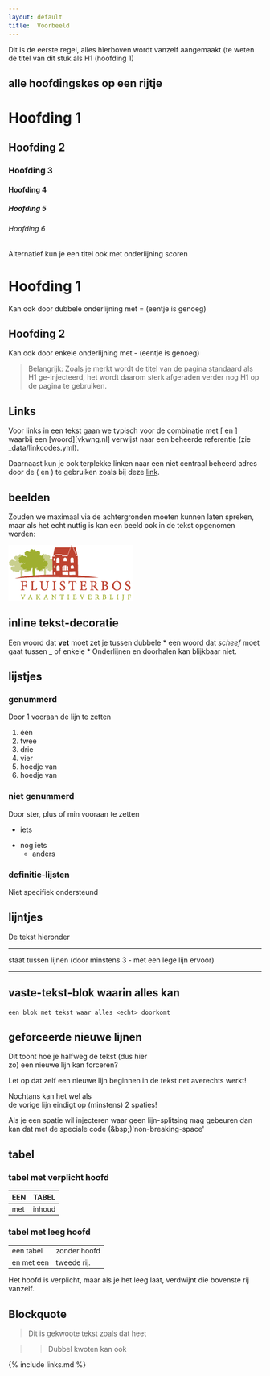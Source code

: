 ```yaml
---
layout: default
title:  Voorbeeld
---
```


Dit is de eerste regel, alles hierboven wordt vanzelf aangemaakt (te weten de titel van dit stuk als H1 (hoofding 1) 


## alle hoofdingskes op een rijtje
# Hoofding 1
## Hoofding 2
### Hoofding 3
#### Hoofding 4
##### Hoofding 5
###### Hoofding 6

Alternatief kun je een titel ook met onderlijning scoren

Hoofding 1 
=
Kan ook door dubbele onderlijning met = (eentje is genoeg)

Hoofding 2 
-
Kan ook door enkele onderlijning met - (eentje is genoeg)


> Belangrijk: 
> Zoals je merkt wordt de titel van de pagina standaard als H1 ge-injecteerd, het wordt daarom sterk afgeraden verder nog H1 op de pagina te gebruiken.



Links
-----

Voor links in een tekst gaan we typisch voor de combinatie met [ en ] waarbij een [woord][vkwng.nl] verwijst naar een beheerde referentie (zie _data/linkcodes.yml).

Daarnaast kun je ook terplekke linken naar een niet centraal beheerd adres door de ( en ) te gebruiken zoals bij deze [link](http://google.com/). 



beelden
-------

Zouden we maximaal via de achtergronden moeten kunnen laten spreken, maar als het echt nuttig is kan een beeld ook in de tekst opgenomen worden:

![logo](/img/logo-fluisterbos-vakantiewoning.png)



inline tekst-decoratie
----------------------

Een woord dat **vet** moet zet je tussen dubbele * 
een woord dat *scheef* moet gaat tussen _ of enkele *
Onderlijnen en doorhalen kan blijkbaar niet.

lijstjes
--------
### genummerd 

Door 1 vooraan de lijn te zetten

1. één 
1. twee
1. drie
1. vier
  1. hoedje van
  1. hoedje van

### niet genummerd 

Door ster, plus of min vooraan te zetten

* iets
- nog iets
  + anders

### definitie-lijsten

Niet specifiek ondersteund



lijntjes
--------

De tekst hieronder

---

staat tussen lijnen (door minstens 3 - met een lege lijn ervoor)

---



vaste-tekst-blok waarin alles kan
---------------------------------

```
een blok met tekst waar alles <echt> doorkomt
```



geforceerde nieuwe lijnen
-------------------------
Dit toont hoe je halfweg de tekst (dus hier <br/> zo) een nieuwe lijn kan forceren?

Let op dat zelf een nieuwe
lijn beginnen in de tekst net averechts werkt!

Nochtans kan het wel als  
de vorige lijn eindigt op (minstens) 2 spaties!

Als je een spatie wil injecteren waar geen lijn-splitsing mag gebeuren dan kan dat met de speciale code&nbsp;(&amp;bsp;)'non-breaking-space'

tabel
-----

### tabel met verplicht hoofd

| EEN | TABEL  |
|-----|--------| 
| met | inhoud | 

### tabel met leeg hoofd

|||
|-----------|--------------|
| een tabel | zonder hoofd |
| en met een | tweede rij. |

Het hoofd is verplicht, maar als je het leeg laat, verdwijnt die bovenste rij vanzelf.



Blockquote
----------

> Dit is gekwoote tekst zoals dat heet

>> Dubbel kwoten kan ook


{% include links.md %}
